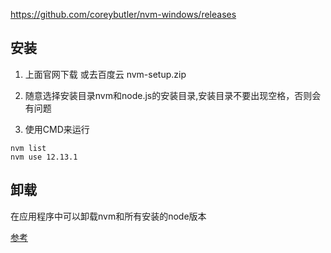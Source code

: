 https://github.com/coreybutler/nvm-windows/releases

## 安装
1. 上面官网下载 或去百度云
nvm-setup.zip

2. 随意选择安装目录nvm和node.js的安装目录,安装目录不要出现空格，否则会有问题

3. 使用CMD来运行
```
nvm list
nvm use 12.13.1
```

## 卸载
在应用程序中可以卸载nvm和所有安装的node版本

[参考](https://segmentfault.com/a/1190000010596717)
